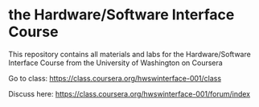 the Hardware/Software Interface Course
======================================

This repository contains all materials and labs 
for the Hardware/Software Interface Course from 
the University of Washington on Coursera

Go to class:
https://class.coursera.org/hwswinterface-001/class

Discuss here:
https://class.coursera.org/hwswinterface-001/forum/index


